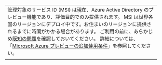 |  |
|--|
|管理対象のサービス ID (MSI) は現在、Azure Active Directory のプレビュー機能であり、評価目的でのみ提供されます。 MSI は世界各国のリージョンにデプロイ中です。お住まいのリージョンに提供されるまでに時間がかかる場合があります。 ご利用の前に、あらかじめ[既知の問題](/azure/active-directory/msi-known-issues)を確認しておいてください。 詳細については、「[Microsoft Azure プレビューの追加使用条件](https://azure.microsoft.com/support/legal/preview-supplemental-terms/)」を参照してください。|
|  |